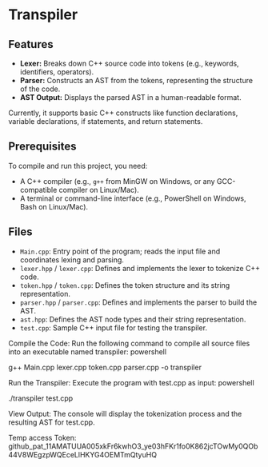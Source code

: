 # Transpiler

## Features
- **Lexer:** Breaks down C++ source code into tokens (e.g., keywords, identifiers, operators).
- **Parser:** Constructs an AST from the tokens, representing the structure of the code.
- **AST Output:** Displays the parsed AST in a human-readable format.

Currently, it supports basic C++ constructs like function declarations, variable declarations, if statements, and return statements.

## Prerequisites
To compile and run this project, you need:
- A C++ compiler (e.g., `g++` from MinGW on Windows, or any GCC-compatible compiler on Linux/Mac).
- A terminal or command-line interface (e.g., PowerShell on Windows, Bash on Linux/Mac).

## Files
- `Main.cpp`: Entry point of the program; reads the input file and coordinates lexing and parsing.
- `lexer.hpp` / `lexer.cpp`: Defines and implements the lexer to tokenize C++ code.
- `token.hpp` / `token.cpp`: Defines the token structure and its string representation.
- `parser.hpp` / `parser.cpp`: Defines and implements the parser to build the AST.
- `ast.hpp`: Defines the AST node types and their string representation.
- `test.cpp`: Sample C++ input file for testing the transpiler.

Compile the Code: Run the following command to compile all source files into an executable named transpiler:
powershell

g++ Main.cpp lexer.cpp token.cpp parser.cpp -o transpiler

Run the Transpiler: Execute the program with test.cpp as input:
powershell

./transpiler test.cpp

View Output: The console will display the tokenization process and the resulting AST for test.cpp.


Temp access Token: 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